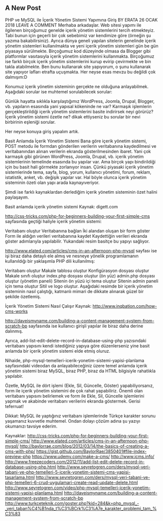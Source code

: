 ## A New Post

PHP ve MySQL ile İçerik Yönetim Sistemi Yapımına Giriş
BY ERATA	26 OCAK 2018  LEAVE A COMMENT
Merhaba arkadaşlar. Web sitesi yapımı ile ilgilenen birçoğumuz genelde içerik yönetim sistemlerini tercih etmekteyiz. Tabi bunun için geçerli bir çok sebebimiz var kendimize göre (örneğin şu yazıma bakabilirsiniz).  Ayrıca dünya geneli yapılan sitelerin genelinde içerik yönetim sistemleri kullanılmakta ve yeni içerik yönetim sistemleri gün be gün piyasaya sürülmekte. Birçoğumuz kod düzeyinde olmasa da Blogger gibi platformlar vasıtasıyla içerik yönetim sistemlerini kullanmakta. Birçoğumuz ise farklı birçok içerik yönetim sistemlerini kurup evirip çevirmekte ve bin takla atabilmekte. Ben bunu kullanarak site yapıyorum, o şunu kullanarak site yapıyor lafları etrafta uçuşmakta. Her neyse esas mevzu bu değildi çok dalmışım:D

Konumuz içerik yönetim sisteminin gerçekte ne olduğuna anlayabilmek. Aşağıdaki sorular ise muhtemel sorulabilecek sorular:

Günlük hayatta sıklıkla karşılaştığımız WordPress, Joomla, Drupal, Blogger, vb. yapıların esasında yani yapısal kökeninde ne var?
Karmaşık işlemlerin gerçekleştirildiği içerik yönetim sistemlerini basite indirirsek neyi görürüz?
İçerik yönetim sistemi özetle ne?
dikak ettiyseniz bu sorular bir nevi birbirinin eşleniği sorular.

Her neyse konuya giriş yapalım artık.

Basit Anlamda İçerik Yönetim Sistemi
Bana göre içerik yönetim sistemi, POST metodu ile formdan gönderilen verilerin veritabanına kaydedilmesi ve veritabanından alınan verilerin ekranda gösterilmesinden ibaret. Yani çok karmaşık gibi görünen WordPress, Joomla, Drupal, vb. içerik yönetim sistemlerinin temelinde esasında bu yapılar var. Ama birçok yapı bindirildiği için bu basit hali görmekte zorlanıyor insan. Çünkü piyasaki içerik yönetim sistemlerinde tema, sayfa,  blog, yorum, kullanıcı yönetimi, forum, reklam, istatistik, anket, vb. değişik yapılar var. Hal böyle olunca içerik yönetim sisteminin özeti olan yapı arada kaynayıveriyor.

Şimdi ise farklı kaynaklardan derlediğim içerik yönetim sisteminin özet halini paylaşayım.

Basit anlamda içerik yönetim sistemi
Kaynak: digett.com

http://css-tricks.com/php-for-beginners-building-your-first-simple-cms sayfasında geçtiği haliyle içerik yönetim sistemi:

Veritabanı oluştur
Veritabanına bağlan
İki alandan oluşan bir form göster
Form ile aldığın verileri veritabanına kaydet
Kaydettiğin verileri ekranda göster
adımlarıyla yapılabilir. Yukarıdaki resim basitçe bu yapıyı sağlıyor.

http://www.elated.com/articles/cms-in-an-afternoon-php-mysql sayfası ise işi biraz daha detaylı ele almış ve nesneye yönelik programlamanın kullanıldığı bir yaklaşımla PHP dili kullanılmış:

Veritabanı oluştur
Makale tablosu oluştur
Konfigürasyon dosyası oluştur
Makale sınıfı oluştur
index.php dosyası oluştur (ön yüz)
admin.php dosyası oluştur (yönetim paneli)
Sitenin ön yüzü içi tema oluştur
Sitenin admin paneli için tema oluştur
Sitil ve logo oluştur.
Aşağıdaki resimde bir içerik yönetim sisteminin nasıl çalıştığı, katmanlı mimari de dikkate alınarak güzel bir şekilde özetlemiş.

İçerik Yönetim Sistemi Nasıl Çalışır
Kaynak: http://www.inqbation.com/how-cms-works

http://daveismyname.com/building-a-content-management-system-from-scratch-bp sayfasında ise kullanıcı girişli yapılar ile biraz daha derine dalınmış.

Ayrıca, add-list-edit-delete-record-in-database-using-php yazısındaki veritabanı yapısını kendi istediğiniz yapıya göre düzenlerseniz yine basit anlamda bir içerik yönetim sistemi elde etmiş oluruz.

Nihaide, php-mysql-temelleri-icerik-yonetim-sistemi-yapisi-planlama sayfasındaki videodan da anlayabileceğiniz üzere temel anlamda  içerik yönetim sistemi biraz MySQL, biraz PHP, biraz da HTML bilgisiyle rahatlıkla yapılabir.

Özetle, MySQL ile dört işlemi (Ekle, Sil, Güncelle, Göster) yapabiliyorsanız, form ile içerik yönetim sistemini de çok rahat yapabiliriz. Önemli olan veritabanı yapısını belirlemek ve form ile  Ekle, Sil, Güncelle işlemlerini yapmak ve akabinde veritabanı verilerini  ekranda göstermek. Gerisi teferruat!

Dikkat: MySQL ile yaptığınız veritabanı işlemlerinde Türkçe karakter sorunu yaşamanız kuvvetle muhtemel. Ondan dolayı çözüm adına şu yazıyı okumanızı tavsiye ederim.

Kaynaklar:
http://css-tricks.com/php-for-beginners-building-your-first-simple-cms/
http://www.elated.com/articles/cms-in-an-afternoon-php-mysql/
http://baylorrae.com/blog/2012/03/14/the-basics-of-creating-a-cms-with-php/
https://gist.github.com/BaylorRae/3850401#file-index-preview-php
https://www.udemy.com/make-a-cms/
http://www.icms.info/
http://www.freezecoders.com/2012/11/add-list-edit-delete-record-in-database-using-php.html
http://www.seyretogren.com/ders/mysql-veri-tabani-ve-php-temelleri-5-icerik-yonetim-sistemi-cms-yapisi-tasarlama.html
http://www.seyretogren.com/ders/mysql-veri-tabani-ve-php-temelleri-6-crud-uygulamari-create-read-update-delete.html
http://www.seyretogren.com/video/php-mysql-temelleri-icerik-yonetim-sistemi-yapisi-planlama.html
http://daveismyname.com/building-a-content-management-system-from-scratch-bp
http://www.turkceteknik.com/goster.php?kid=284&k=php_mysql_-_veri_taban%C4%B1nda_t%C3%BCrk%C3%A7e_karakter_problemi_tam_%C3%83
